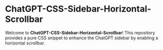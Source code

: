 # ChatGPT-CSS-Sidebar-Horizontal-Scrollbar
Welcome to **ChatGPT-CSS-Sidebar-Horizontal-Scrollbar**! This repository provides a pure CSS snippet to enhance the ChatGPT sidebar by enabling a horizontal scrollbar.
